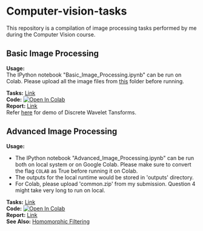 # Computer-vision-tasks
This repository is a compilation of image processing tasks performed by me during the Computer Vision course. 

## Basic Image Processing

**Usage:**    
The IPython notebook "Basic_Image_Processing.ipynb" can be run on Colab. Please upload all the image files from [this](https://github.com/Vinit-source/Computer-vision-tasks/tree/main/Basic%20Image%20Processing) folder before running.

**Tasks:** [Link](https://github.com/Vinit-source/Computer-vision-tasks/blob/main/Basic%20Image%20Processing/Questions.pdf)    
**Code:** [![Open In Colab](https://colab.research.google.com/assets/colab-badge.svg)](https://colab.research.google.com/github/Vinit-source/Computer-vision-tasks/blob/main/Basic%20Image%20Processing/Basic_Image_Processing.ipynb)    
**Report:** [Link](https://github.com/Vinit-source/Computer-vision-tasks/blob/main/Basic%20Image%20Processing/Report.pdf)    
Refer [here](https://github.com/Vinit-source/Computer-vision-tasks/blob/main/Basic%20Image%20Processing/DWT_Example_slides.pdf) for demo of Discrete Wavelet Tansforms.

## Advanced Image Processing

**Usage:**    
- The IPython notebook "Advanced_Image_Processing.ipynb" can be run both on local system or on Google Colab. Please make sure to convert the flag `COLAB` as True before running it on Colab.
- The outputs for the local runtime would be stored in 'outputs' directory.
- For Colab, please upload 'common.zip' from my submission.
Question 4 might take very long to run on local.   

**Tasks:** [Link](https://github.com/Vinit-source/Computer-vision-tasks/blob/main/Advanced%20Image%20Processing/Questions.pdf)    
**Code:** [![Open In Colab](https://colab.research.google.com/assets/colab-badge.svg)](https://colab.research.google.com/github/Vinit-source/Computer-vision-tasks/blob/main/Advanced%20Image%20Processing/Advanced_Image_Processing.ipynb)    
**Report:** [Link](https://github.com/Vinit-source/Computer-vision-tasks/blob/main/Advanced%20Image%20Processing/Report.pdf)    
**See Also:** [Homomorphic Filtering](https://github.com/Vinit-source/Computer-vision-tasks/blob/main/Advanced%20Image%20Processing/Homomorphic_Filtering.pdf)
